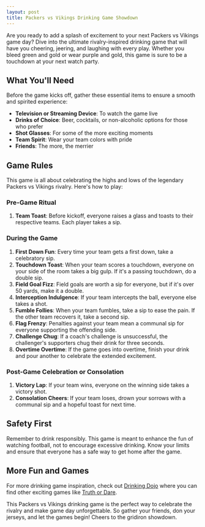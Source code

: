 ```yaml
---
layout: post
title: Packers vs Vikings Drinking Game Showdown
---
```



Are you ready to add a splash of excitement to your next Packers vs Vikings game day? Dive into the ultimate rivalry-inspired drinking game that will have you cheering, jeering, and laughing with every play. Whether you bleed green and gold or wear purple and gold, this game is sure to be a touchdown at your next watch party. 

## What You'll Need

Before the game kicks off, gather these essential items to ensure a smooth and spirited experience:

- **Television or Streaming Device**: To watch the game live
- **Drinks of Choice**: Beer, cocktails, or non-alcoholic options for those who prefer
- **Shot Glasses**: For some of the more exciting moments
- **Team Spirit**: Wear your team colors with pride
- **Friends**: The more, the merrier

## Game Rules

This game is all about celebrating the highs and lows of the legendary Packers vs Vikings rivalry. Here's how to play:

### Pre-Game Ritual

1. **Team Toast**: Before kickoff, everyone raises a glass and toasts to their respective teams. Each player takes a sip.

### During the Game

1. **First Down Fun**: Every time your team gets a first down, take a celebratory sip.
2. **Touchdown Toast**: When your team scores a touchdown, everyone on your side of the room takes a big gulp. If it's a passing touchdown, do a double sip.
3. **Field Goal Fizz**: Field goals are worth a sip for everyone, but if it's over 50 yards, make it a double.
4. **Interception Indulgence**: If your team intercepts the ball, everyone else takes a shot.
5. **Fumble Follies**: When your team fumbles, take a sip to ease the pain. If the other team recovers it, take a second sip.
6. **Flag Frenzy**: Penalties against your team mean a communal sip for everyone supporting the offending side.
7. **Challenge Chug**: If a coach's challenge is unsuccessful, the challenger's supporters chug their drink for three seconds.
8. **Overtime Overtime**: If the game goes into overtime, finish your drink and pour another to celebrate the extended excitement.

### Post-Game Celebration or Consolation

1. **Victory Lap**: If your team wins, everyone on the winning side takes a victory shot. 
2. **Consolation Cheers**: If your team loses, drown your sorrows with a communal sip and a hopeful toast for next time.

## Safety First

Remember to drink responsibly. This game is meant to enhance the fun of watching football, not to encourage excessive drinking. Know your limits and ensure that everyone has a safe way to get home after the game.

## More Fun and Games

For more drinking game inspiration, check out [Drinking Dojo](https://drinkingdojo.com/) where you can find other exciting games like [Truth or Dare](https://drinkingdojo.com/games/truth-or-dare).

This Packers vs Vikings drinking game is the perfect way to celebrate the rivalry and make game day unforgettable. So gather your friends, don your jerseys, and let the games begin! Cheers to the gridiron showdown.